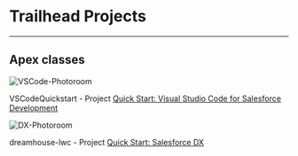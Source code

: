 # Trailhead Projects
---

## Apex classes
![VSCode-Photoroom](https://github.com/user-attachments/assets/b473da6d-11fc-474b-b71d-e73ad102cd61)

VSCodeQuickstart - Project [Quick Start: Visual Studio Code for Salesforce Development](https://trailhead.salesforce.com/content/learn/projects/quickstart-vscode-salesforce)

![DX-Photoroom](https://github.com/user-attachments/assets/cca3b23a-f9bb-4d34-969a-3a80cba47df7)

dreamhouse-lwc - Project [Quick Start: Salesforce DX](https://trailhead.salesforce.com/es/content/learn/projects/quick-start-salesforce-dx)
